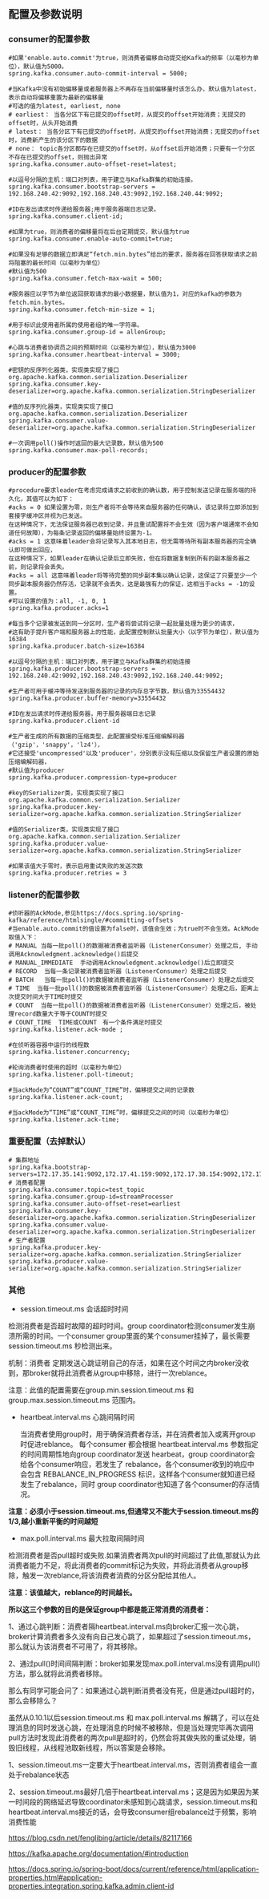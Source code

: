 ## 配置及参数说明

### consumer的配置参数
  
    #如果'enable.auto.commit'为true，则消费者偏移自动提交给Kafka的频率（以毫秒为单位），默认值为5000。
    spring.kafka.consumer.auto-commit-interval = 5000;
    
    #当Kafka中没有初始偏移量或者服务器上不再存在当前偏移量时该怎么办，默认值为latest，表示自动将偏移重置为最新的偏移量
    #可选的值为latest, earliest, none
    # earliest： 当各分区下有已提交的offset时，从提交的offset开始消费；无提交的offset时，从头开始消费
    # latest： 当各分区下有已提交的offset时，从提交的offset开始消费；无提交的offset时，消费新产生的该分区下的数据
    # none： topic各分区都存在已提交的offset时，从offset后开始消费；只要有一个分区不存在已提交的offset，则抛出异常
    spring.kafka.consumer.auto-offset-reset=latest;
    
    #以逗号分隔的主机：端口对列表，用于建立与Kafka群集的初始连接。
    spring.kafka.consumer.bootstrap-servers = 192.168.240.42:9092,192.168.240.43:9092,192.168.240.44:9092;
    
    #ID在发出请求时传递给服务器;用于服务器端日志记录。
    spring.kafka.consumer.client-id;
    
    #如果为true，则消费者的偏移量将在后台定期提交，默认值为true
    spring.kafka.consumer.enable-auto-commit=true;
    
    #如果没有足够的数据立即满足“fetch.min.bytes”给出的要求，服务器在回答获取请求之前将阻塞的最长时间（以毫秒为单位）
    #默认值为500
    spring.kafka.consumer.fetch-max-wait = 500;
    
    #服务器应以字节为单位返回获取请求的最小数据量，默认值为1，对应的kafka的参数为fetch.min.bytes。
    spring.kafka.consumer.fetch-min-size = 1;
    
    #用于标识此使用者所属的使用者组的唯一字符串。
    spring.kafka.consumer.group-id = allenGroup;
    
    #心跳与消费者协调员之间的预期时间（以毫秒为单位），默认值为3000
    spring.kafka.consumer.heartbeat-interval = 3000;
    
    #密钥的反序列化器类，实现类实现了接口org.apache.kafka.common.serialization.Deserializer
    spring.kafka.consumer.key-deserializer=org.apache.kafka.common.serialization.StringDeserializer
    
    #值的反序列化器类，实现类实现了接口org.apache.kafka.common.serialization.Deserializer
    spring.kafka.consumer.value-deserializer=org.apache.kafka.common.serialization.StringDeserializer
    
    #一次调用poll()操作时返回的最大记录数，默认值为500
    spring.kafka.consumer.max-poll-records;


### producer的配置参数

    #procedure要求leader在考虑完成请求之前收到的确认数，用于控制发送记录在服务端的持久化，其值可以为如下：
    #acks = 0 如果设置为零，则生产者将不会等待来自服务器的任何确认，该记录将立即添加到套接字缓冲区并视为已发送。
    在这种情况下，无法保证服务器已收到记录，并且重试配置将不会生效（因为客户端通常不会知道任何故障），为每条记录返回的偏移量始终设置为-1。
    #acks = 1 这意味着leader会将记录写入其本地日志，但无需等待所有副本服务器的完全确认即可做出回应，
    在这种情况下，如果leader在确认记录后立即失败，但在将数据复制到所有的副本服务器之前，则记录将会丢失。
    #acks = all 这意味着leader将等待完整的同步副本集以确认记录，这保证了只要至少一个同步副本服务器仍然存活，记录就不会丢失，这是最强有力的保证，这相当于acks = -1的设置。
    #可以设置的值为：all, -1, 0, 1
    spring.kafka.producer.acks=1
    
    #每当多个记录被发送到同一分区时，生产者将尝试将记录一起批量处理为更少的请求，
    #这有助于提升客户端和服务器上的性能，此配置控制默认批量大小（以字节为单位），默认值为16384
    spring.kafka.producer.batch-size=16384
    
    #以逗号分隔的主机：端口对列表，用于建立与Kafka群集的初始连接
    spring.kafka.producer.bootstrap-servers = 192.168.240.42:9092,192.168.240.43:9092,192.168.240.44:9092;
    
    #生产者可用于缓冲等待发送到服务器的记录的内存总字节数，默认值为33554432
    spring.kafka.producer.buffer-memory=33554432
    
    #ID在发出请求时传递给服务器，用于服务器端日志记录
    spring.kafka.producer.client-id
    
    #生产者生成的所有数据的压缩类型，此配置接受标准压缩编解码器（'gzip'，'snappy'，'lz4'），
    #它还接受'uncompressed'以及'producer'，分别表示没有压缩以及保留生产者设置的原始压缩编解码器，
    #默认值为producer
    spring.kafka.producer.compression-type=producer
    
    #key的Serializer类，实现类实现了接口org.apache.kafka.common.serialization.Serializer
    spring.kafka.producer.key-serializer=org.apache.kafka.common.serialization.StringSerializer
    
    #值的Serializer类，实现类实现了接口org.apache.kafka.common.serialization.Serializer
    spring.kafka.producer.value-serializer=org.apache.kafka.common.serialization.StringSerializer
    
    #如果该值大于零时，表示启用重试失败的发送次数
    spring.kafka.producer.retries = 3
  
### listener的配置参数
   
    #侦听器的AckMode,参见https://docs.spring.io/spring-kafka/reference/htmlsingle/#committing-offsets
    #当enable.auto.commit的值设置为false时，该值会生效；为true时不会生效。AckMode取值入下：
    # MANUAL 当每一批poll()的数据被消费者监听器（ListenerConsumer）处理之后, 手动调用Acknowledgment.acknowledge()后提交
    # MANUAL_IMMEDIATE  手动调用Acknowledgment.acknowledge()后立即提交
    # RECORD  当每一条记录被消费者监听器（ListenerConsumer）处理之后提交
    # BATCH   当每一批poll()的数据被消费者监听器（ListenerConsumer）处理之后提交
    # TIME  当每一批poll()的数据被消费者监听器（ListenerConsumer）处理之后，距离上次提交时间大于TIME时提交
    # COUNT  当每一批poll()的数据被消费者监听器（ListenerConsumer）处理之后，被处理record数量大于等于COUNT时提交
    # COUNT_TIME  TIME或COUNT　有一个条件满足时提交
    spring.kafka.listener.ack-mode ;
    
    #在侦听器容器中运行的线程数
    spring.kafka.listener.concurrency;
    
    #轮询消费者时使用的超时（以毫秒为单位）
    spring.kafka.listener.poll-timeout;
    
    #当ackMode为“COUNT”或“COUNT_TIME”时，偏移提交之间的记录数
    spring.kafka.listener.ack-count;
    
    #当ackMode为“TIME”或“COUNT_TIME”时，偏移提交之间的时间（以毫秒为单位）
    spring.kafka.listener.ack-time;
   
### 重要配置（去掉默认）
    # 集群地址
    spring.kafka.bootstrap-servers=172.17.35.141:9092,172.17.41.159:9092,172.17.38.154:9092,172.17.40.60:9092
    # 消费者配置
    spring.kafka.consumer.topic=test_topic
    spring.kafka.consumer.group-id=streamProcesser
    spring.kafka.consumer.auto-offset-reset=earliest
    spring.kafka.consumer.key-deserializer=org.apache.kafka.common.serialization.StringDeserializer
    spring.kafka.consumer.value-deserializer=org.apache.kafka.common.serialization.StringDeserializer
    # 生产者配置
    spring.kafka.producer.key-serializer=org.apache.kafka.common.serialization.StringSerializer
    spring.kafka.producer.value-serializer=org.apache.kafka.common.serialization.StringSerializer

### 其他
* session.timeout.ms 会话超时时间
  
检测消费者是否超时故障的超时时间。group coordinator检测consumer发生崩溃所需的时间。一个consumer group里面的某个consumer挂掉了，最长需要 session.timeout.ms 秒检测出来。

机制：消费者 定期发送心跳证明自己的存活，如果在这个时间之内broker没收到，那broker就将此消费者从group中移除，进行一次reblance。

注意：此值的配置需要在group.min.session.timeout.ms 和 group.max.session.timeout.ms 范围内。


* heartbeat.interval.ms 心跳间隔时间
  
  当消费者使用group时，用于确保消费者存活，并在消费者加入或离开group时促进reblance。 每个consumer 都会根据 heartbeat.interval.ms 参数指定的时间周期性地向group coordinator发送 hearbeat，group coordinator会给各个consumer响应，若发生了 rebalance，各个consumer收到的响应中会包含 REBALANCE_IN_PROGRESS 标识，这样各个consumer就知道已经发生了rebalance，同时 group coordinator也知道了各个consumer的存活情况。

**注意：必须小于session.timeout.ms,但通常又不能大于session.timeout.ms的1/3,越小重新平衡的时间越短**

* max.poll.interval.ms  最大拉取间隔时间
  
检测消费者是否pull超时或失败.如果消费者两次pull的时间超过了此值,那就认为此消费者能力不足，将此消费者的commit标记为失败，并将此消费者从group移除，触发一次reblance,将该消费者消费的分区分配给其他人。

**注意：该值越大，reblance的时间越长。**

**所以这三个参数的目的是保证group中都是能正常消费的消费者：**

1、通过心跳判断：消费者隔heartbeat.interval.ms向broker汇报一次心跳，broker计算消费者多久没有向自己发心跳了，如果超过了session.timeout.ms，那么就认为该消费者不可用了，将其移除。

2、通过pull()时间间隔判断：broker如果发现max.poll.interval.ms没有调用pull()方法，那么就将此消费者移除。

那么有同学可能会问了：如果通过心跳判断消费者没有死，但是通过pull超时的，那么会移除么？

虽然从0.10.1以后session.timeout.ms 和 max.poll.interval.ms 解耦了，可以在处理消息的同时发送心跳，在处理消息的时候不被移除，但是当处理完毕再次调用pull方法时发现此消费者的两次pull是超时的，仍然会将其做失败的重试处理，销毁旧线程，从线程池取新线程，所以答案是会移除。


1、session.timeout.ms一定要大于heartbeat.interval.ms，否则消费者组会一直处于rebalance状态

2、session.timeout.ms最好几倍于heartbeat.interval.ms；这是因为如果因为某一时间段的网络延迟导致coordinator未感知到心跳请求，session.timeout.ms和heartbeat.interval.ms接近的话，会导致consumer组rebalance过于频繁，影响消费性能





https://blog.csdn.net/fenglibing/article/details/82117166

https://kafka.apache.org/documentation/#introduction

https://docs.spring.io/spring-boot/docs/current/reference/html/application-properties.html#application-properties.integration.spring.kafka.admin.client-id